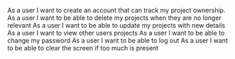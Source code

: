 As a user I want to create an account that can track my project ownership.
As a user I want to be able to delete my projects when they are no longer
relevant
As a user I want to be able to update my projects with new details
As a user I want to view other users projects
As a user I want to be able to change my password
As a user I want to be able to log out
As a user I want to be able to clear the screen if too much is present
